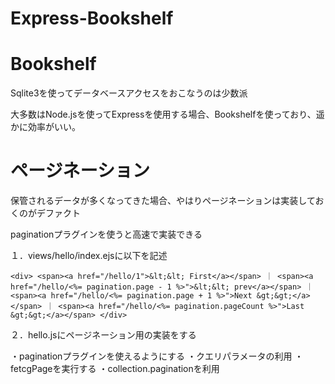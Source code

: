 # Express-Bookshelf

# Bookshelf

Sqlite3を使ってデータベースアクセスをおこなうのは少数派

大多数はNode.jsを使ってExpressを使用する場合、Bookshelfを使っており、遥かに効率がいい。

# ページネーション

保管されるデータが多くなってきた場合、やはりページネーションは実装しておくのがデファクト

paginationプラグインを使うと高速で実装できる

１．views/hello/index.ejsに以下を記述

`
      <div>
                <span><a href="/hello/1">&lt;&lt; First</a></span>
                ｜
                <span><a href="/hello/<%= pagination.page - 1 %>">&lt;&lt; prev</a></span>
                ｜
                <span><a href="/hello/<%= pagination.page + 1 %>">Next &gt;&gt;</a></span>
                ｜
                <span><a href="/hello/<%= pagination.pageCount %>">Last &gt;&gt;</a></span>
            </div>
`

２．hello.jsにページネーション用の実装をする

・paginationプラグインを使えるようにする
・クエリパラメータの利用
・fetcgPageを実行する
・collection.paginationを利用

